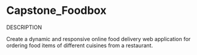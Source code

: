 # Capstone_Foodbox
DESCRIPTION

Create a dynamic and responsive online food delivery web application for ordering food items of different cuisines from a restaurant.
